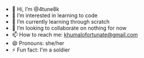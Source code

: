 - 👋 Hi, I’m @4tune8k
- 👀 I’m interested in learning to code
- 🌱 I’m currently learning through scratch
- 💞️ I’m looking to collaborate on nothing for now
- 📫 How to reach me: khumalofortunate@gmail.com
- 😄 Pronouns: she/her
- ⚡ Fun fact: I'm a soldier

<!---
4tune8k/4tune8k is a ✨ special ✨ repository because its `README.md` (this file) appears on your GitHub profile.
You can click the Preview link to take a look at your changes.
--->

